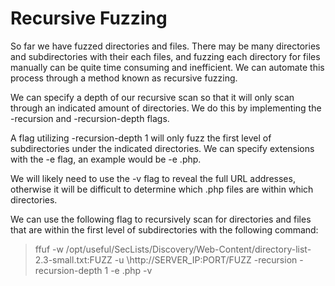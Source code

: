 # Recursive Fuzzing

So far we have fuzzed directories and files. There may be many directories and  subdirectories with their each files, and fuzzing each directory for files manually can be quite time consuming and inefficient. We can automate this process through a method known as recursive fuzzing.

We can specify a depth of our recursive scan so that it will only scan through an indicated amount of directories. We do this by implementing the -recursion and -recursion-depth flags. 

A flag utilizing -recursion-depth 1 will only fuzz the first level of subdirectories under the indicated directories. We can specify extensions with the -e flag, an example would be -e .php.

We will likely need to use the -v flag to reveal the full URL addresses, otherwise it will be difficult to determine which .php files are within which directories.

We can use the following flag to recursively scan for directories and files that are within the first level of subdirectories with the following command:

>ffuf -w /opt/useful/SecLists/Discovery/Web-Content/directory-list-2.3-small.txt:FUZZ -u \http://SERVER_IP:PORT/FUZZ -recursion -recursion-depth 1 -e .php -v

